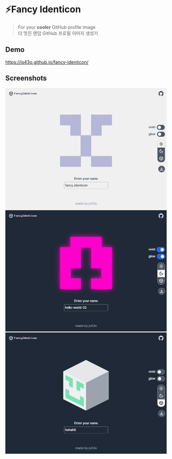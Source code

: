# ⚡Fancy Identicon

> For your **cooler** GitHub profile image<br />더 멋진 랜덤 GitHub 프로필 이미지 생성기

## Demo

https://js43o.github.io/fancy-identicon/

## Screenshots

<img src="docs/screenshots/1.png" alt="1.png" />
<img src="docs/screenshots/2.png" alt="2.png" />
<img src="docs/screenshots/3.png" alt="3.png" />
